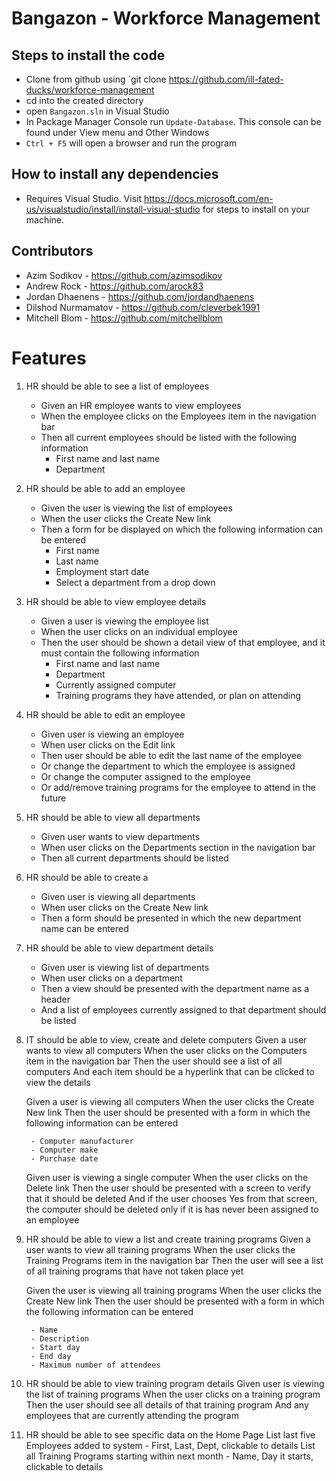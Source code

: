 # Bangazon - Workforce Management

## Steps to install the code
 - Clone from github using `git clone https://github.com/ill-fated-ducks/workforce-management 
 - cd into the created directory
 - open `Bangazon.sln` in Visual Studio
 - In Package Manager Console run `Update-Database`. This console can be found under View menu and Other Windows
 - `Ctrl + F5` will open a browser and run the program

## How to install any dependencies
 - Requires Visual Studio. Visit https://docs.microsoft.com/en-us/visualstudio/install/install-visual-studio for steps to install on your machine.

## Contributors
- Azim Sodikov - https://github.com/azimsodikov
- Andrew Rock - https://github.com/arock83
- Jordan Dhaenens - https://github.com/jordandhaenens
- Dilshod Nurmamatov - https://github.com/cleverbek1991
- Mitchell Blom - https://github.com/mitchellblom

# Features

1. HR should be able to see a list of employees
	- Given an HR employee wants to view employees
	- When the employee clicks on the Employees item in the navigation bar
	- Then all current employees should be listed with the following information
		- First name and last name
		- Department

2. HR should be able to add an employee
	- Given the user is viewing the list of employees
	- When the user clicks the Create New link
	- Then a form for be displayed on which the following information can be entered
		- First name
		- Last name
		- Employment start date
		- Select a department from a drop down

3. HR should be able to view employee details
	- Given a user is viewing the employee list
	- When the user clicks on an individual employee
	- Then the user should be shown a detail view of that employee, and it must contain the following information
		- First name and last name
		- Department
		- Currently assigned computer
		- Training programs they have attended, or plan on attending

4. HR should be able to edit an employee
	-	Given user is viewing an employee
	-	When user clicks on the Edit link
	-	Then user should be able to edit the last name of the employee
	-	Or change the department to which the employee is assigned
	-	Or change the computer assigned to the employee
	-	Or add/remove training programs for the employee to attend in the future

5. HR should be able to view all departments
	-	Given user wants to view departments
	-	When user clicks on the Departments section in the navigation bar
	-	Then all current departments should be listed

6. HR should be able to create a 
	-	Given user is viewing all departments
	-	When user clicks on the Create New link
	-	Then a form should be presented in which the new department name can be entered

7. HR should be able to view department details 
	-	Given user is viewing list of departments
	-	When user clicks on a department
	-	Then a view should be presented with the department name as a header
	-	And a list of employees currently assigned to that department should be listed

8. IT should be able to view, create and delete computers
	Given a user wants to view all computers
	When the user clicks on the Computers item in the navigation bar
	Then the user should see a list of all computers
	And each item should be a hyperlink that can be clicked to view the details

	Given a user is viewing all computers
	When the user clicks the Create New link
	Then the user should be presented with a form in which the following information can be entered

		- Computer manufacturer
		- Computer make
		- Purchase date

	Given user is viewing a single computer
	When the user clicks on the Delete link
	Then the user should be presented with a screen to verify that it should be deleted
	And if the user chooses Yes from that screen, the computer should be deleted only if it is has never been assigned to an employee

9. HR should be able to view a list and create training programs
	Given a user wants to view all training programs
	When the user clicks the Training Programs item in the navigation bar
	Then the user will see a list of all training programs that have not taken place yet

	Given the user is viewing all training programs
	When the user clicks the Create New link
	Then the user should be presented with a form in which the following information can be entered

		- Name
		- Description
		- Start day
		- End day
		- Maximum number of attendees

10. HR should be able to view training program details
	Given user is viewing the list of training programs
	When the user clicks on a training program
	Then the user should see all details of that training program
	And any employees that are currently attending the program

11. HR should be able to see specific data on the Home Page
	List last five Employees added to system - First, Last, Dept, clickable to details
	List all Training Programs starting within next month - Name, Day it starts, clickable to details

